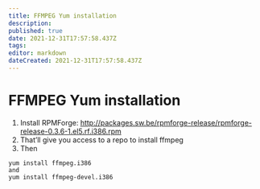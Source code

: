 ```yaml
---
title: FFMPEG Yum installation
description: 
published: true
date: 2021-12-31T17:57:58.437Z
tags: 
editor: markdown
dateCreated: 2021-12-31T17:57:58.437Z
---
```


# FFMPEG Yum installation


1. Install RPMForge: http://packages.sw.be/rpmforge-release/rpmforge-release-0.3.6-1.el5.rf.i386.rpm
1. That’ll give you access to a repo to install ffmpeg
1. Then

```
yum install ffmpeg.i386
and
yum install ffmpeg-devel.i386
```

